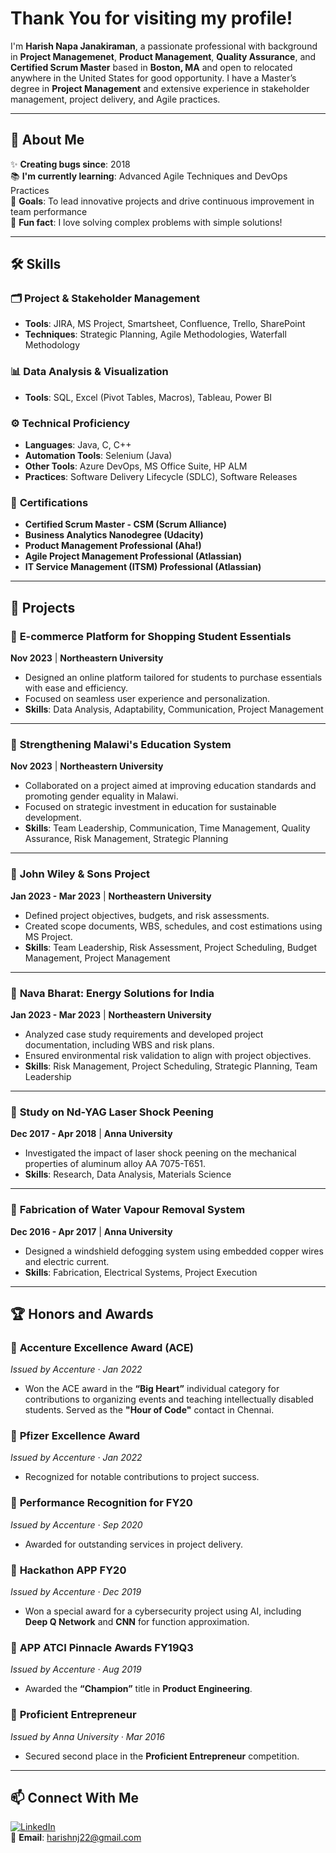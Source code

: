 # Thank You for visiting my profile!

I'm **Harish Napa Janakiraman**, a passionate professional with background in **Project Managemenet**, **Product Management**, **Quality Assurance**, and **Certified Scrum Master** based in **Boston, MA** and open to relocated anywhere in the United States for good opportunity. I have a Master’s degree in **Project Management** and extensive experience in stakeholder management, project delivery, and Agile practices.

---

## 🔎 **About Me**

✨ **Creating bugs since**: 2018  
📚 **I'm currently learning**: Advanced Agile Techniques and DevOps Practices  
🎯 **Goals**: To lead innovative projects and drive continuous improvement in team performance  
🎲 **Fun fact**: I love solving complex problems with simple solutions!

---

## 🛠 **Skills**

### 🗂 **Project & Stakeholder Management**
- **Tools**: JIRA, MS Project, Smartsheet, Confluence, Trello, SharePoint  
- **Techniques**: Strategic Planning, Agile Methodologies, Waterfall Methodology  

### 📊 **Data Analysis & Visualization**
- **Tools**: SQL, Excel (Pivot Tables, Macros), Tableau, Power BI  

### ⚙️ **Technical Proficiency**
- **Languages**: Java, C, C++  
- **Automation Tools**: Selenium (Java)  
- **Other Tools**: Azure DevOps, MS Office Suite, HP ALM  
- **Practices**: Software Delivery Lifecycle (SDLC), Software Releases  

### 🚀 **Certifications**
- **Certified Scrum Master - CSM (Scrum Alliance)**
- **Business Analytics Nanodegree (Udacity)**
- **Product Management Professional (Aha!)**
- **Agile Project Management Professional (Atlassian)**
- **IT Service Management (ITSM) Professional (Atlassian)**

---

## 📂 **Projects**

### 🔹 **E-commerce Platform for Shopping Student Essentials**  
**Nov 2023** | **Northeastern University**  
- Designed an online platform tailored for students to purchase essentials with ease and efficiency.  
- Focused on seamless user experience and personalization.  
- **Skills**: Data Analysis, Adaptability, Communication, Project Management

---

### 🔹 **Strengthening Malawi's Education System**  
**Nov 2023** | **Northeastern University**  
- Collaborated on a project aimed at improving education standards and promoting gender equality in Malawi.  
- Focused on strategic investment in education for sustainable development.  
- **Skills**: Team Leadership, Communication, Time Management, Quality Assurance, Risk Management, Strategic Planning

---

### 🔹 **John Wiley & Sons Project**  
**Jan 2023 - Mar 2023** | **Northeastern University**  
- Defined project objectives, budgets, and risk assessments.  
- Created scope documents, WBS, schedules, and cost estimations using MS Project.  
- **Skills**: Team Leadership, Risk Assessment, Project Scheduling, Budget Management, Project Management

---

### 🔹 **Nava Bharat: Energy Solutions for India**  
**Jan 2023 - Mar 2023** | **Northeastern University**  
- Analyzed case study requirements and developed project documentation, including WBS and risk plans.  
- Ensured environmental risk validation to align with project objectives.  
- **Skills**: Risk Management, Project Scheduling, Strategic Planning, Team Leadership

---

### 🔹 **Study on Nd-YAG Laser Shock Peening**  
**Dec 2017 - Apr 2018** | **Anna University**  
- Investigated the impact of laser shock peening on the mechanical properties of aluminum alloy AA 7075-T651.  
- **Skills**: Research, Data Analysis, Materials Science

---

### 🔹 **Fabrication of Water Vapour Removal System**  
**Dec 2016 - Apr 2017** | **Anna University**  
- Designed a windshield defogging system using embedded copper wires and electric current.  
- **Skills**: Fabrication, Electrical Systems, Project Execution

---


## 🏆 **Honors and Awards**

### 🥇 **Accenture Excellence Award (ACE)**  
*Issued by Accenture · Jan 2022*  
- Won the ACE award in the **“Big Heart”** individual category for contributions to organizing events and teaching intellectually disabled students. Served as the **"Hour of Code"** contact in Chennai.

### 🥇 **Pfizer Excellence Award**  
*Issued by Accenture · Jan 2022*  
- Recognized for notable contributions to project success.

### 🥇 **Performance Recognition for FY20**  
*Issued by Accenture · Sep 2020*  
- Awarded for outstanding services in project delivery.

### 🥇 **Hackathon APP FY20**  
*Issued by Accenture · Dec 2019*  
- Won a special award for a cybersecurity project using AI, including **Deep Q Network** and **CNN** for function approximation.

### 🥇 **APP ATCI Pinnacle Awards FY19Q3**  
*Issued by Accenture · Aug 2019*  
- Awarded the **“Champion”** title in **Product Engineering**.

### 🥈 **Proficient Entrepreneur**  
*Issued by Anna University · Mar 2016*  
- Secured second place in the **Proficient Entrepreneur** competition.

---

## 📫 **Connect With Me**

[![LinkedIn](https://img.shields.io/badge/LinkedIn-0A66C2?style=for-the-badge&logo=linkedin&logoColor=white)](https://www.linkedin.com/in/harish-napa-janakiraman/)  
📧 **Email**: [harishnj22@gmail.com](mailto:harishnj22@gmail.com)
